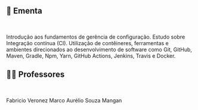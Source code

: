 ## :memo: Ementa

</br>

Introdução aos fundamentos de gerência de configuração. Estudo sobre Integração contínua (CI).
Utilização de contêineres, ferramentas e ambientes direcionados ao desenvolvimento de software como
Git, GitHub, Maven, Gradle, Npm, Yarn, GitHub Actions, Jenkins, Travis e Docker.

## :man_teacher: Professores

</br>

Fabricio Veronez
Marco Aurélio Souza Mangan
